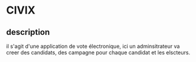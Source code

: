 # CIVIX

## description
 il s'agit d'une application de vote électronique, ici un adminsitrateur va creer des candidats, des campagne pour chaque candidat et les elscteurs.